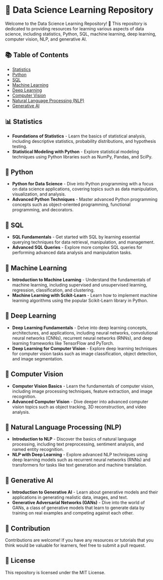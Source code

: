 # 🚀 Data Science Learning Repository

Welcome to the Data Science Learning Repository! 🌟 This repository is dedicated to providing resources for learning various aspects of data science, including statistics, Python, SQL, machine learning, deep learning, computer vision, NLP, and generative AI.

## 📚 Table of Contents

- [Statistics](#statistics)
- [Python](#python)
- [SQL](#sql)
- [Machine Learning](#machine-learning)
- [Deep Learning](#deep-learning)
- [Computer Vision](#computer-vision)
- [Natural Language Processing (NLP)](#natural-language-processing-nlp)
- [Generative AI](#generative-ai)

## 📊 Statistics

- **Foundations of Statistics** - Learn the basics of statistical analysis, including descriptive statistics, probability distributions, and hypothesis testing.
- **Statistical Modeling with Python** - Explore statistical modeling techniques using Python libraries such as NumPy, Pandas, and SciPy.

## 🐍 Python

- **Python for Data Science** - Dive into Python programming with a focus on data science applications, covering topics such as data manipulation, visualization, and analysis.
- **Advanced Python Techniques** - Master advanced Python programming concepts such as object-oriented programming, functional programming, and decorators.

## 💾 SQL

- **SQL Fundamentals** - Get started with SQL by learning essential querying techniques for data retrieval, manipulation, and management.
- **Advanced SQL Queries** - Explore more complex SQL queries for performing advanced data analysis and manipulation tasks.

## 🤖 Machine Learning

- **Introduction to Machine Learning** - Understand the fundamentals of machine learning, including supervised and unsupervised learning, regression, classification, and clustering.
- **Machine Learning with Scikit-Learn** - Learn how to implement machine learning algorithms using the popular Scikit-Learn library in Python.

## 🧠 Deep Learning

- **Deep Learning Fundamentals** - Delve into deep learning concepts, architectures, and applications, including neural networks, convolutional neural networks (CNNs), recurrent neural networks (RNNs), and deep learning frameworks like TensorFlow and PyTorch.
- **Deep Learning for Computer Vision** - Explore deep learning techniques for computer vision tasks such as image classification, object detection, and image segmentation.

## 👀 Computer Vision

- **Computer Vision Basics** - Learn the fundamentals of computer vision, including image processing techniques, feature extraction, and image recognition.
- **Advanced Computer Vision** - Dive deeper into advanced computer vision topics such as object tracking, 3D reconstruction, and video analysis.

## 📝 Natural Language Processing (NLP)

- **Introduction to NLP** - Discover the basics of natural language processing, including text preprocessing, sentiment analysis, and named entity recognition.
- **NLP with Deep Learning** - Explore advanced NLP techniques using deep learning models such as recurrent neural networks (RNNs) and transformers for tasks like text generation and machine translation.

## 🎨 Generative AI

- **Introduction to Generative AI** - Learn about generative models and their applications in generating realistic data, images, and text.
- **Generative Adversarial Networks (GANs)** - Dive into the world of GANs, a class of generative models that learn to generate data by training on real examples and competing against each other.

## 🌱 Contribution

Contributions are welcome! If you have any resources or tutorials that you think would be valuable for learners, feel free to submit a pull request.

## 📄 License

This repository is licensed under the MIT License.
